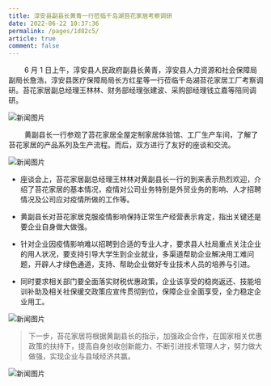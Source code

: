 ```yaml
---
title: 淳安县副县长黄青一行莅临千岛湖苔花家居考察调研
date: 2022-06-22 10:37:36
permalink: /pages/1d82c5/
article: true
comment: false
---
```


&nbsp;&nbsp;&nbsp;&nbsp;&nbsp;&nbsp;&nbsp;&nbsp;6 月 1 日上午，淳安县人民政府副县长黄青，淳安县人力资源和社会保障局副局长詹浩，淳安县医疗保障局局长方红星等一行莅临千岛湖苔花家居工厂考察调研。苔花家居副总经理王林林、财务部经理张建波、采购部经理钱立嘉等陪同调研。

![新闻图片](/img/taihua/41.jpg)

&nbsp;&nbsp;&nbsp;&nbsp;&nbsp;&nbsp;&nbsp;&nbsp;黄副县长一行参观了苔花家居全屋定制家居体验馆、工厂生产车间，了解了苔花家居的产品系列及生产流程。而后，双方进行了友好的座谈和交流。

![新闻图片](/img/taihua/42.jpg)

- 座谈会上，苔花家居副总经理王林林对黄副县长一行的到来表示热烈欢迎，介绍了苔花家居的基本情况，疫情对公司业务特别是外贸业务的影响、人才招聘情况及公司应对疫情所做的工作等。
- 黄副县长对苔花家居克服疫情影响保持正常生产经营表示肯定，指出关键还是要企业自身做大做强。

- 针对企业因疫情影响难以招聘到合适的专业人才，要求县人社局重点关注企业的用人状况，要支持引导大学生到企业就业，多渠道帮助企业解决用工难问题，开辟人才绿色通道，支持、帮助企业做好专业技术人员的培养与引进。

- 同时要求相关部门要全面落实财税优惠政策，企业该享受的稳岗返还、技能培训补助及相关社保缓交政策应宣传贯彻到位，保障企业全面享受，全力稳定企业用工。

![新闻图片](/img/taihua/43.jpg)

> 下一步，苔花家居将根据黄副县长的指示，加强政企合作，在国家相关优惠政策的扶持下，提高自身创收创新能力，不断引进技术管理人才，努力做大做强，实现企业与县域经济共赢。

![新闻图片](/img/taihua/2.png)
